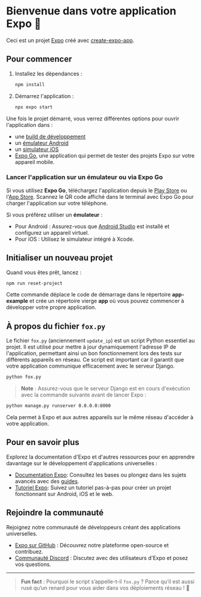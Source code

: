 # Bienvenue dans votre application Expo 👋

Ceci est un projet [Expo](https://expo.dev) créé avec [create-expo-app](https://www.npmjs.com/package/create-expo-app).

## Pour commencer

1. Installez les dépendances :

   ```bash
   npm install
   ```

2. Démarrez l'application :

   ```bash
   npx expo start
   ```

Une fois le projet démarré, vous verrez différentes options pour ouvrir l'application dans :

- une [build de développement](https://docs.expo.dev/develop/development-builds/introduction/)
- un [émulateur Android](https://docs.expo.dev/workflow/android-studio-emulator/)
- un [simulateur iOS](https://docs.expo.dev/workflow/ios-simulator/)
- [Expo Go](https://expo.dev/go), une application qui permet de tester des projets Expo sur votre appareil mobile.

### **Lancer l'application sur un émulateur ou via Expo Go**

Si vous utilisez **Expo Go**, téléchargez l'application depuis le [Play Store](https://play.google.com) ou l'[App Store](https://www.apple.com/app-store/). Scannez le QR code affiché dans le terminal avec Expo Go pour charger l'application sur votre téléphone.

Si vous préférez utiliser un **émulateur** :

- Pour Android : Assurez-vous que [Android Studio](https://developer.android.com/studio) est installé et configurez un appareil virtuel.
- Pour iOS : Utilisez le simulateur intégré à Xcode.

## Initialiser un nouveau projet

Quand vous êtes prêt, lancez :

```bash
npm run reset-project
```

Cette commande déplace le code de démarrage dans le répertoire **app-example** et crée un répertoire vierge **app** où vous pouvez commencer à développer votre propre application.

## À propos du fichier `fox.py`

Le fichier `fox.py` (anciennement `update_ip`) est un script Python essentiel au projet. Il est utilisé pour mettre à jour dynamiquement l'adresse IP de l'application, permettant ainsi un bon fonctionnement lors des tests sur différents appareils en réseau. Ce script est important car il garantit que votre application communique efficacement avec le serveur Django.

```bash
python fox.py
```

> **Note** : Assurez-vous que le serveur Django est en cours d'exécution avec la commande suivante avant de lancer Expo :

```bash
python manage.py runserver 0.0.0.0:8000
```

Cela permet à Expo et aux autres appareils sur le même réseau d'accéder à votre application.

## Pour en savoir plus

Explorez la documentation d'Expo et d'autres ressources pour en apprendre davantage sur le développement d'applications universelles :

- [Documentation Expo](https://docs.expo.dev/): Consultez les bases ou plongez dans les sujets avancés avec des [guides](https://docs.expo.dev/guides).
- [Tutoriel Expo](https://docs.expo.dev/tutorial/introduction/): Suivez un tutoriel pas-à-pas pour créer un projet fonctionnant sur Android, iOS et le web.

## Rejoindre la communauté

Rejoignez notre communauté de développeurs créant des applications universelles.

- [Expo sur GitHub](https://github.com/expo/expo) : Découvrez notre plateforme open-source et contribuez.
- [Communauté Discord](https://chat.expo.dev) : Discutez avec des utilisateurs d'Expo et posez vos questions.

---

> **Fun fact** : Pourquoi le script s’appelle-t-il `fox.py` ? Parce qu’il est aussi rusé qu’un renard pour vous aider dans vos déploiements réseau ! 🦊